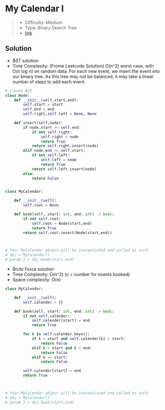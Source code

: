 # My Calendar I

> - Difficulty: Medium
> - Type: Binary Search Tree
> - [link](https://leetcode.com/problems/my-calendar-i/)

## Solution

- BST solution
- Time Complexity: (Frome Leetcode Solution) O(n^2) worst case, with O(n log n) on random data. For each new event, we insert the event into our binary tree. As this tree may not be balanced, it may take a linear number of steps to add each event.

```python
# Create BST
class Node:
    def __init__(self,start,end):
        self.start = start
        self.end = end
        self.right,self.left = None, None

    def insert(self,node):
        if node.start >= self.end:
            if not self.right:
                self.right = node
                return True
            return self.right.insert(node)
        elif node.end <= self.start:
            if not self.left:
                self.left = node
                return True
            return self.left.insert(node)
        else:
            return False


class MyCalendar:

    def __init__(self):
        self.root = None

    def book(self, start: int, end: int) -> bool:
        if not self.root:
            self.root = Node(start,end)
            return True
        return self.root.insert(Node(start,end))



# Your MyCalendar object will be instantiated and called as such:
# obj = MyCalendar()
# param_1 = obj.book(start,end)
```

- Brute Force solution
- Time Complexity: O(n^2) (n = number for events booked)
- Space complexity: O(n)

```python
class MyCalendar:

    def __init__(self):
        self.calender = {}

    def book(self, start: int, end: int) -> bool:
        if not self.calender:
            self.calender[start] = end
            return True

        for k in self.calender.keys():
            if k < start and self.calender[k] > start:
                return False
            elif k > start and k < end:
                return False
            elif k == start:
                return False

        self.calender[start] = end
        return True



# Your MyCalendar object will be instantiated and called as such:
# obj = MyCalendar()
# param_1 = obj.book(start,end)
```
